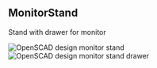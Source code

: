 ## MonitorStand
Stand with drawer for monitor

![OpenSCAD design monitor stand](./MonitorStand/CircularMonitorStand.png)
![OpenSCAD design monitor stand drawer](./MonitorStand/CircularMonitorStandDrawer.png)
